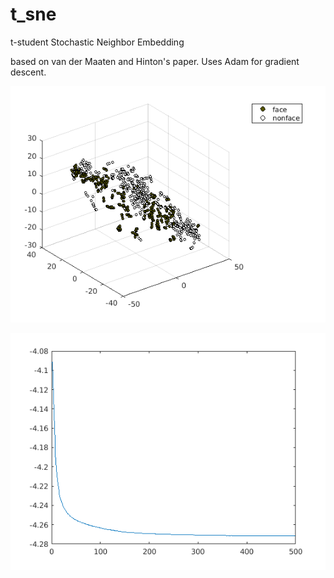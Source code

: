 # t_sne
t-student Stochastic Neighbor Embedding

based on van der Maaten and Hinton's paper. Uses Adam for gradient descent.

![image](results.png)

![image](log_error.png)
